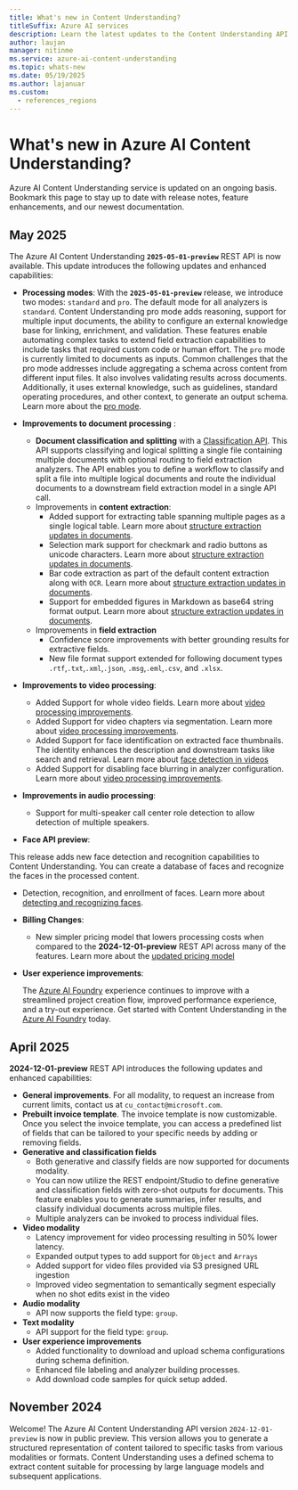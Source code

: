 ```yaml
---
title: What's new in Content Understanding?
titleSuffix: Azure AI services
description: Learn the latest updates to the Content Understanding API.
author: laujan
manager: nitinme
ms.service: azure-ai-content-understanding
ms.topic: whats-new
ms.date: 05/19/2025
ms.author: lajanuar
ms.custom:
  - references_regions
---
```


# What's new in Azure AI Content Understanding?

Azure AI Content Understanding service is updated on an ongoing basis. Bookmark this page to stay up to date with release notes, feature enhancements, and our newest documentation.

## May 2025

The Azure AI Content Understanding **`2025-05-01-preview`** REST API is now available. This update introduces the following updates and enhanced capabilities:

* **Processing modes**: With the **`2025-05-01-preview`** release, we introduce two modes: `standard` and `pro`. The default mode for all analyzers is `standard`. Content Understanding pro mode adds reasoning, support for multiple input documents, the ability to configure an external knowledge base for linking, enrichment, and validation. These features enable automating complex tasks to extend field extraction capabilities to include tasks that required custom code or human effort. The `pro` mode is currently limited to documents as inputs. Common challenges that the pro mode addresses include aggregating a schema across content from different input files. It also involves validating results across documents. Additionally, it uses external knowledge, such as guidelines, standard operating procedures, and other context, to generate an output schema. Learn more about the [pro mode](concepts/standard-pro-modes.md).

* **Improvements to document processing** :

  * **Document classification and splitting** with a [Classification API](concepts/classifier.md). This API supports classifying and logical splitting a single file containing multiple documents with optional routing to field extraction analyzers. The API enables you to define a workflow to classify and split a file into multiple logical documents and route the individual documents to a downstream field extraction model in a single API call.
  * Improvements in **content extraction**:
      * Added support for extracting table spanning multiple pages as a single logical table. Learn more about [structure extraction updates in documents](document/elements.md).
      * Selection mark support for checkmark and radio buttons as unicode characters. Learn more about [structure extraction updates in documents](document/elements.md).
      * Bar code extraction as part of the default content extraction along with `OCR`. Learn more about [structure extraction updates in documents](document/elements.md).
      * Support for embedded figures in Markdown as base64 string format output. Learn more about [structure extraction updates in documents](document/elements.md).
  * Improvements in **field extraction**
      * Confidence score improvements with better grounding results for extractive fields.
      * New file format support extended for following document types `.rtf`,`.txt`,`.xml`,`.json`, `.msg`,`.eml`,`.csv`, and `.xlsx`.


* **Improvements to video processing**:

  * Added Support for whole video fields. Learn more about [video processing improvements](video/overview.md#segmentation-mode).
  * Added Support for video chapters via segmentation. Learn more about [video processing improvements](video/overview.md#segmentation-mode).
  * Added Support for face identification on extracted face thumbnails. The identity enhances the description and downstream tasks like search and retrieval. Learn more about [face detection in videos](video/overview.md#content-extraction---grouping-and-identification)
  * Added Support for disabling face blurring in analyzer configuration. Learn more about [video processing improvements](video/overview.md#field-extraction--face-description).

* **Improvements in audio processing**:

  * Support for multi-speaker call center role detection to allow detection of multiple speakers.

* **Face API preview**:

This release adds new face detection and recognition capabilities to Content Understanding. You can create a database of faces and recognize the faces in the processed content.
* Detection, recognition, and enrollment of faces. Learn more about [detecting and recognizing faces](face/overview.md).

* **Billing Changes**:

  * New simpler pricing model that lowers processing costs when compared to the **2024-12-01-preview** REST API across many of the features. Learn more about the [updated pricing model](https://azure.microsoft.com/pricing/details/content-understanding/)

* **User experience improvements**:

  The [Azure AI Foundry](https://ai.azure.com/) experience continues to improve with a streamlined project creation flow, improved performance experience, and a try-out experience. Get started with Content Understanding in the [Azure AI Foundry](https://aka.ms/cu-landing) today.

## April 2025

**2024-12-01-preview** REST API introduces the following updates and enhanced capabilities:

* **General improvements**. For all modality, to request an increase from current limits, contact us at `cu_contact@microsoft.com`.
* **Prebuilt invoice template**. The invoice template is now customizable. Once you select the invoice template, you can access a predefined list of fields that can be tailored to your specific needs by adding or removing fields.
* **Generative and classification fields**
  * Both generative and classify fields are now supported for documents modality.
  * You can now utilize the REST endpoint/Studio to define generative and classification fields with zero-shot outputs for documents. This feature enables you to generate summaries, infer results, and classify individual documents across multiple files.
  * Multiple analyzers can be invoked to process individual files.
* **Video modality**
  * Latency improvement for video processing resulting in 50% lower latency.
  * Expanded output types to add support for `Object` and `Arrays`
  * Added support for video files provided via S3 presigned URL ingestion
  * Improved video segmentation to semantically segment especially when no shot edits exist in the video
* **Audio modality**
  * API now supports the field type: `group`.
* **Text modality**
  * API support for the field type: `group`.
* **User experience improvements**
  * Added functionality to download and upload schema configurations during schema definition.
  * Enhanced file labeling and analyzer building processes.
  * Add download code samples for quick setup added.

## November 2024

Welcome! The Azure AI Content Understanding API version `2024-12-01-preview` is now in public preview. This version allows you to generate a structured representation of content tailored to specific tasks from various modalities or formats. Content Understanding uses a defined schema to extract content suitable for processing by large language models and subsequent applications.
